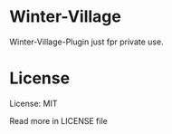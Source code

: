 # Winter-Village
Winter-Village-Plugin just fpr private use.


# License

License: MIT

Read more in LICENSE file
